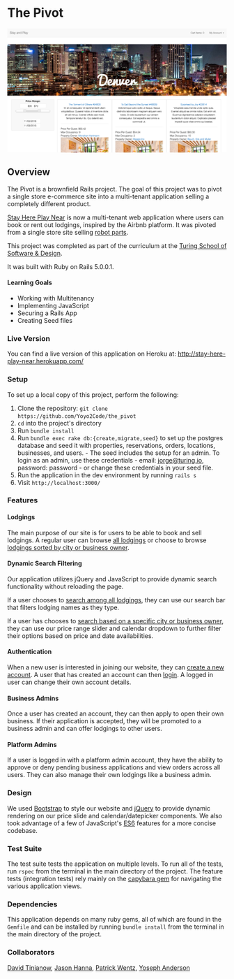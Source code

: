 # The Pivot

![Alt text](./app/assets/images/stay-and-play.png?raw=true "Fancy Beast")

## Overview

The Pivot is a brownfield Rails project. The goal of this project was to pivot a single store e-commerce site into a multi-tenant application selling a completely different product.  

[Stay Here Play Near](http://stay-here-play-near.herokuapp.com/) is now a multi-tenant web application where users can book or rent out lodgings, inspired by the Airbnb platform. It was pivoted from a single store site selling [robot parts](http://cyborgism.herokuapp.com/).


This project was completed as part of the curriculum at the [Turing School of Software & Design](http://turing.io).  

It was built with Ruby on Rails 5.0.0.1.

#### Learning Goals

* Working with Multitenancy
* Implementing JavaScript
* Securing a Rails App
* Creating Seed files

### Live Version

You can find a live version of this application on Heroku at: http://stay-here-play-near.herokuapp.com/

### Setup

To set up a local copy of this project, perform the following:

  1. Clone the repository: `git clone https://github.com/Yoyo2Code/the_pivot`
  2. `cd` into the project's directory
  3. Run `bundle install`
  4. Run `bundle exec rake db:{create,migrate,seed}` to set up the postgres database and seed it with properties, reservations, orders, locations, businesses, and users.
    - The seed includes the setup for an admin. To login as an admin, use these credentials - email: jorge@turing.io, password: password - or change these credentials in your seed file.
  5. Run the application in the dev environment by running `rails s`
  6. Visit `http://localhost:3000/`

### Features

#### Lodgings

The main purpose of our site is for users to be able to book and sell lodgings.  A regular user can browse [all lodgings](http://stay-here-play-near.herokuapp.com/)  or choose to browse [lodgings sorted by city or business owner](http://stay-here-play-near.herokuapp.com/more-options).  

#### Dynamic Search Filtering

Our application utilizes jQuery and JavaScript to provide dynamic search functionality without reloading the page.

If a user chooses to [search among all lodgings](http://stay-here-play-near.herokuapp.com/), they can use our search bar that filters lodging names as they type.

If a user has chooses to [search based on a specific city or business owner](http://stay-here-play-near.herokuapp.com/locations/denver), they can use our price range slider and calendar dropdown to further filter their options based on price and date availabilities.

#### Authentication

When a new user is interested in joining our website, they can [create a new account](http://stay-here-play-near.herokuapp.com/users/new). A user that has created an account can then [login](http://stay-here-play-near.herokuapp.com/login). A logged in user can change their own account details.

#### Business Admins

Once a user has created an account, they can then apply to open their own business.  If their application is accepted, they will be promoted to a business admin and can offer lodgings to other users.

#### Platform Admins

If a user is logged in with a platform admin account, they have the ability to approve or deny pending business applications and view orders across all users.  They can also manage their own lodgings like a business admin.

### Design

We used [Bootstrap](http://getbootstrap.com/) to style our website and [jQuery](https://jquery.com/) to provide dynamic rendering on our price slide and calendar/datepicker components. We also took advantage of a few of JavaScript's [ES6](http://es6-features.org/) features for a more concise codebase.


### Test Suite

The test suite tests the application on multiple levels. To run all of the tests, run `rspec` from the terminal in the main directory of the project. The feature tests (integration tests) rely mainly on the [capybara gem](https://github.com/jnicklas/capybara) for navigating the various application views.

### Dependencies

This application depends on many ruby gems, all of which are found in the `Gemfile` and can be installed by running `bundle install` from the terminal in the main directory of the project.

### Collaborators

[David Tinianow](https://github.com/dtinianow), [Jason Hanna](https://github.com/Automatic365), [Patrick Wentz](https://github.com/pwentz), [Yoseph Anderson](https://github.com/Yoyo2Code)
